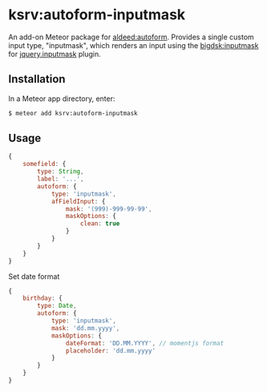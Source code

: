 # ksrv:autoform-inputmask

An add-on Meteor package for [aldeed:autoform](https://github.com/aldeed/meteor-autoform). Provides a single custom input type, "inputmask", which renders an input using the [bigdsk:inputmask](https://atmospherejs.com/bigdsk/inputmask) for [jquery.inputmask](https://github.com/RobinHerbots/jquery.inputmask) plugin.
## Installation

In a Meteor app directory, enter:
```bash
$ meteor add ksrv:autoform-inputmask
```

## Usage

```js
{
    somefield: {
        type: String,
        label: '...',
        autoform: {
            type: 'inputmask',
            afFieldInput: {
                mask: '(999)-999-99-99',
                maskOptions: {
                    clean: true
                }
            }
        }
    }
}
```

Set date format

```js
{
    birthday: {
        type: Date,
        autoform: {
            type: 'inputmask',
            mask: 'dd.mm.yyyy',
            maskOptions: {
                dateFormat: 'DD.MM.YYYY', // momentjs format
                placeholder: 'dd.mm.yyyy'
            }
        }
    }
}
```

